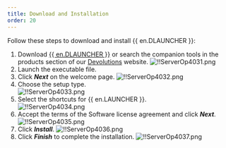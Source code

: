 ```yaml
---
title: Download and Installation
order: 20
---
```

Follow these steps to download and install {{ en.DLAUNCHER }}:  

1. Download [{{ en.DLAUNCHER }}](https://devolutions.net/launcher/download) or search the companion tools in the products section of our [Devolutions](https://devolutions.net/) website. 
![!!ServerOp4031.png](https://webdevolutions.azureedge.net/docs/en/server/ServerOp4031.png) 
1. Launch the executable file. 
1. Click ***Next*** on the welcome page. 
![!!ServerOp4032.png](https://webdevolutions.azureedge.net/docs/en/server/ServerOp4032.png) 
1. Choose the setup type.  
![!!ServerOp4033.png](https://webdevolutions.azureedge.net/docs/en/server/ServerOp4033.png) 
1. Select the shortcuts for {{ en.LAUNCHER }}.  
![!!ServerOp4034.png](https://webdevolutions.azureedge.net/docs/en/server/ServerOp4034.png) 
1. Accept the terms of the Software license agreement and click ***Next***. 
![!!ServerOp4035.png](https://webdevolutions.azureedge.net/docs/en/server/ServerOp4035.png) 
1. Click ***Install***. 
![!!ServerOp4036.png](https://webdevolutions.azureedge.net/docs/en/server/ServerOp4036.png) 
1. Click ***Finish*** to complete the installation. 
![!!ServerOp4037.png](https://webdevolutions.azureedge.net/docs/en/server/ServerOp4037.png) 


